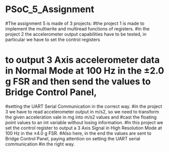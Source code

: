 # PSoC_5_Assignment
#The assignment 5 is made of 3 projects: 
#the project 1 is made to implement the multiwrite and multiread functions of registers. 
#in the project 2 the accelerometer output capabilities have to be tested, in particular we have to set the control registers  
# to output 3 Axis accelerometer data in Normal Mode at 100 Hz in the ±2.0 g FSR and then send the values to Bridge Control Panel, 
#setting the UART Serial Communication in the correct way.
#in the project 3 we have to read accelerometer output in m/s2, so we need to transform the given acceleration vale in mg into m/s2 values and
#cast the floating point values to an int variable without losing information. 
#In this project we set the control register to output a 3 Axis Signal in High Resolution Mode at 100 Hz in the ±4.0 g FSR.
#Also here, in the end the values are sent to Bridge Control Panel, paying attention on setting the UART serial communication 
#in the right way.
